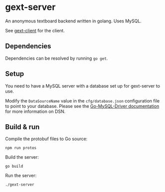 # gext-server
An anonymous textboard backend written in golang. Uses MySQL.

See [gext-client](https://github.com/owenoclee/gext-client) for the client.

## Dependencies
Dependencies can be resolved by running `go get`.

## Setup
You need to have a MySQL server with a database set up for gext-server to use.

Modify the `DataSourceName` value in the `cfg/database.json` configuration file to point to your
database. Please see the
[Go-MySQL-Driver documentation](https://github.com/go-sql-driver/mysql/#dsn-data-source-name) for
more information on DSN.

## Build & run
Compile the protobuf files to Go source:
```
npm run protos
```

Build the server:
```
go build
```

Run the server:
```
./gext-server
```
